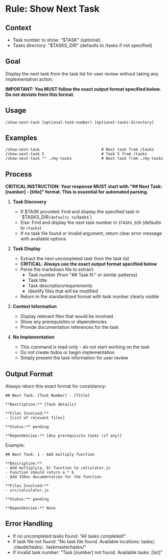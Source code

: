 # Rule: Show Next Task

## Context

- Task number to show: "$TASK" (optional)
- Tasks directory: "$TASKS_DIR" (defaults to /tasks if not specified)

## Goal
Display the next task from the task list for user review without taking any implementation action.

**IMPORTANT: You MUST follow the exact output format specified below. Do not deviate from this format.**

## Usage
```
/show-next-task [optional-task-number] [optional-tasks-directory]
```

## Examples
```
/show-next-task                           # Next task from /tasks
/show-next-task 5                         # Task 5 from /tasks  
/show-next-task "" ./my-tasks             # Next task from ./my-tasks
```

## Process

**CRITICAL INSTRUCTION: Your response MUST start with "## Next Task: [number] - [title]" format. This is essential for automated parsing.**

1. **Task Discovery**
   - If $TASK provided: Find and display the specified task in `$TASKS_DIR` (defaults to `/tasks`)
   - Else: Find and display the next task number in `$TASKS_DIR` (defaults to `/tasks`)
   - If no task file found or invalid argument, return clear error message with available options

2. **Task Display**
   - Extract the next uncompleted task from the task list
   - **CRITICAL: Always use the exact output format specified below**
   - Parse the markdown file to extract:
     - Task number (from "## Task N:" or similar patterns)
     - Task title 
     - Task description/requirements
     - Identify files that will be modified
   - Return in the standardized format with task number clearly visible

3. **Context Information**
   - Display relevant files that would be involved
   - Show any prerequisites or dependencies
   - Provide documentation references for the task

4. **No Implementation**
   - This command is read-only - do not start working on the task
   - Do not create todos or begin implementation
   - Simply present the task information for user review

## Output Format
Always return this exact format for consistency:

```
## Next Task: [Task Number] - [Title]

**Description:** [Task details]

**Files Involved:**
- [List of relevant files]

**Status:** pending

**Dependencies:** [Any prerequisite tasks (if any)]
```

Example:
```
## Next Task: 1 - Add multiply function

**Description:** 
- Add multiply(a, b) function to calculator.js
- Function should return a * b
- Add JSDoc documentation for the function

**Files Involved:**
- src/calculator.js

**Status:** pending

**Dependencies:** None
```

## Error Handling
- If no uncompleted tasks found: "All tasks completed!"
- If task file not found: "No task file found. Available locations: tasks/, .claude/tasks/, .taskmaster/tasks/"
- If invalid task number: "Task [number] not found. Available tasks: [list]"